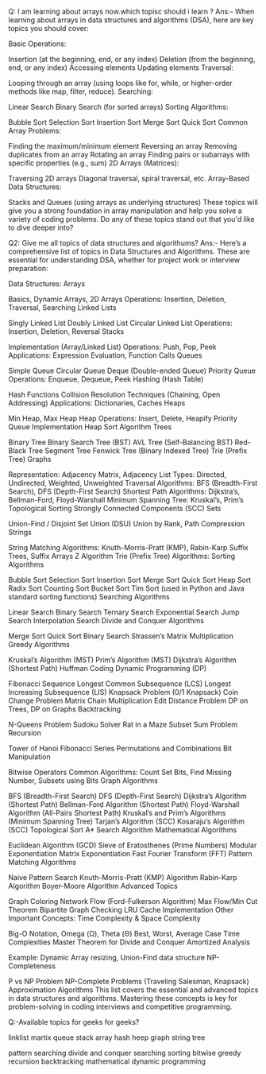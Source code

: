 Q: I am learning about arrays now.which topisc should i learn ?
Ans:-
When learning about arrays in data structures and algorithms (DSA), here are key topics you should cover:

Basic Operations:

Insertion (at the beginning, end, or any index)
Deletion (from the beginning, end, or any index)
Accessing elements
Updating elements
Traversal:

Looping through an array (using loops like for, while, or higher-order methods like map, filter, reduce).
Searching:

Linear Search
Binary Search (for sorted arrays)
Sorting Algorithms:

Bubble Sort
Selection Sort
Insertion Sort
Merge Sort
Quick Sort
Common Array Problems:

Finding the maximum/minimum element
Reversing an array
Removing duplicates from an array
Rotating an array
Finding pairs or subarrays with specific properties (e.g., sum)
2D Arrays (Matrices):

Traversing 2D arrays
Diagonal traversal, spiral traversal, etc.
Array-Based Data Structures:

Stacks and Queues (using arrays as underlying structures)
These topics will give you a strong foundation in array manipulation and help you solve a variety of coding problems. Do any of these topics stand out that you'd like to dive deeper into?


Q2: Give me all topics of data structures and algorithums?
Ans:-
Here’s a comprehensive list of topics in Data Structures and Algorithms. These are essential for understanding DSA, whether for project work or interview preparation:

Data Structures:
Arrays

Basics, Dynamic Arrays, 2D Arrays
Operations: Insertion, Deletion, Traversal, Searching
Linked Lists

Singly Linked List
Doubly Linked List
Circular Linked List
Operations: Insertion, Deletion, Reversal
Stacks

Implementation (Array/Linked List)
Operations: Push, Pop, Peek
Applications: Expression Evaluation, Function Calls
Queues

Simple Queue
Circular Queue
Deque (Double-ended Queue)
Priority Queue
Operations: Enqueue, Dequeue, Peek
Hashing (Hash Table)

Hash Functions
Collision Resolution Techniques (Chaining, Open Addressing)
Applications: Dictionaries, Caches
Heaps

Min Heap, Max Heap
Heap Operations: Insert, Delete, Heapify
Priority Queue Implementation
Heap Sort Algorithm
Trees

Binary Tree
Binary Search Tree (BST)
AVL Tree (Self-Balancing BST)
Red-Black Tree
Segment Tree
Fenwick Tree (Binary Indexed Tree)
Trie (Prefix Tree)
Graphs

Representation: Adjacency Matrix, Adjacency List
Types: Directed, Undirected, Weighted, Unweighted
Traversal Algorithms: BFS (Breadth-First Search), DFS (Depth-First Search)
Shortest Path Algorithms: Dijkstra’s, Bellman-Ford, Floyd-Warshall
Minimum Spanning Tree: Kruskal’s, Prim’s
Topological Sorting
Strongly Connected Components (SCC)
Sets

Union-Find / Disjoint Set Union (DSU)
Union by Rank, Path Compression
Strings

String Matching Algorithms: Knuth-Morris-Pratt (KMP), Rabin-Karp
Suffix Trees, Suffix Arrays
Z Algorithm
Trie (Prefix Tree)
Algorithms:
Sorting Algorithms

Bubble Sort
Selection Sort
Insertion Sort
Merge Sort
Quick Sort
Heap Sort
Radix Sort
Counting Sort
Bucket Sort
Tim Sort (used in Python and Java standard sorting functions)
Searching Algorithms

Linear Search
Binary Search
Ternary Search
Exponential Search
Jump Search
Interpolation Search
Divide and Conquer Algorithms

Merge Sort
Quick Sort
Binary Search
Strassen’s Matrix Multiplication
Greedy Algorithms

Kruskal’s Algorithm (MST)
Prim’s Algorithm (MST)
Dijkstra’s Algorithm (Shortest Path)
Huffman Coding
Dynamic Programming (DP)

Fibonacci Sequence
Longest Common Subsequence (LCS)
Longest Increasing Subsequence (LIS)
Knapsack Problem (0/1 Knapsack)
Coin Change Problem
Matrix Chain Multiplication
Edit Distance Problem
DP on Trees, DP on Graphs
Backtracking

N-Queens Problem
Sudoku Solver
Rat in a Maze
Subset Sum Problem
Recursion

Tower of Hanoi
Fibonacci Series
Permutations and Combinations
Bit Manipulation

Bitwise Operators
Common Algorithms: Count Set Bits, Find Missing Number, Subsets using Bits
Graph Algorithms

BFS (Breadth-First Search)
DFS (Depth-First Search)
Dijkstra’s Algorithm (Shortest Path)
Bellman-Ford Algorithm (Shortest Path)
Floyd-Warshall Algorithm (All-Pairs Shortest Path)
Kruskal’s and Prim’s Algorithms (Minimum Spanning Tree)
Tarjan’s Algorithm (SCC)
Kosaraju’s Algorithm (SCC)
Topological Sort
A* Search Algorithm
Mathematical Algorithms

Euclidean Algorithm (GCD)
Sieve of Eratosthenes (Prime Numbers)
Modular Exponentiation
Matrix Exponentiation
Fast Fourier Transform (FFT)
Pattern Matching Algorithms

Naive Pattern Search
Knuth-Morris-Pratt (KMP) Algorithm
Rabin-Karp Algorithm
Boyer-Moore Algorithm
Advanced Topics

Graph Coloring
Network Flow (Ford-Fulkerson Algorithm)
Max Flow/Min Cut Theorem
Bipartite Graph Checking
LRU Cache Implementation
Other Important Concepts:
Time Complexity & Space Complexity

Big-O Notation, Omega (Ω), Theta (Θ)
Best, Worst, Average Case Time Complexities
Master Theorem for Divide and Conquer
Amortized Analysis

Example: Dynamic Array resizing, Union-Find data structure
NP-Completeness

P vs NP Problem
NP-Complete Problems (Traveling Salesman, Knapsack)
Approximation Algorithms
This list covers the essential and advanced topics in data structures and algorithms. Mastering these concepts is key for problem-solving in coding interviews and competitive programming.

Q:-Available topics for geeks for geeks?
  <!-- Data Structures -->
linklist
martix
queue
stack
array
hash 
heep
graph
string
tree

   <!-- Algorithums -->
pattern searching 
divide and conquer
searching
sorting
bitwise
greedy
recursion
backtracking
mathematical
dynamic programming





<!-- Time complexity -->
<!-- Time complexity is how input size increase the number of operations. -->










